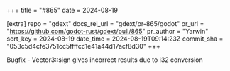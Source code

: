 +++
title = "#865"
date = 2024-08-19

[extra]
repo = "gdext"
docs_rel_url = "gdext/pr-865/godot"
pr_url = "https://github.com/godot-rust/gdext/pull/865"
pr_author = "Yarwin"
sort_key = 2024-08-19
date_time = 2024-08-19T09:14:23Z
commit_sha = "053c5d4cfe3751cc5ffffcc1e41a44d17acf8d30"
+++

Bugfix - Vector3::sign gives incorrect results due to i32 conversion
